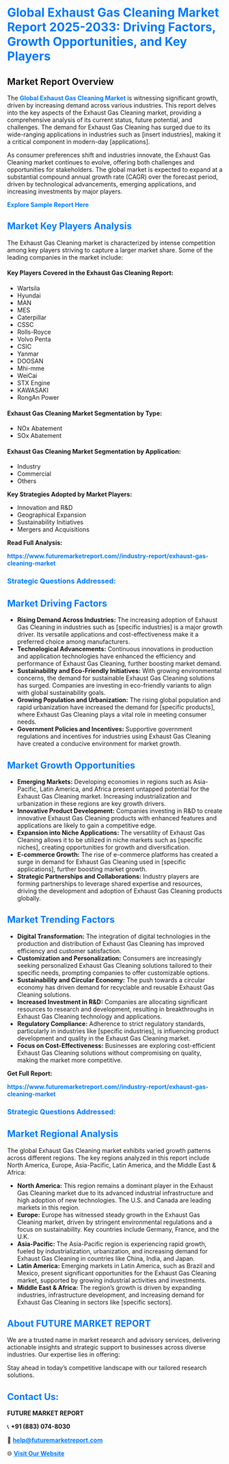 <h1 style="color: #007BFF;">Global Exhaust Gas Cleaning Market Report 2025-2033: Driving Factors, Growth Opportunities, and Key Players</h1>

<section id="overview">
<h2>Market Report Overview</h2>
<p>The <a href="https://www.futuremarketreport.com//industry-report/exhaust-gas-cleaning-market" style="color: #007BFF; text-decoration: none;"><strong>Global Exhaust Gas Cleaning Market</strong></a> is witnessing significant growth, driven by increasing demand across various industries. This report delves into the key aspects of the Exhaust Gas Cleaning market, providing a comprehensive analysis of its current status, future potential, and challenges. The demand for Exhaust Gas Cleaning has surged due to its wide-ranging applications in industries such as [insert industries], making it a critical component in modern-day [applications].</p>
<p>As consumer preferences shift and industries innovate, the Exhaust Gas Cleaning market continues to evolve, offering both challenges and opportunities for stakeholders. The global market is expected to expand at a substantial compound annual growth rate (CAGR) over the forecast period, driven by technological advancements, emerging applications, and increasing investments by major players.</p>
</section>

<section id="overview">
<p><a href="https://www.futuremarketreport.com//request-sample/reportId=87109" style="color: #007BFF; text-decoration: none;"><strong>Explore Sample Report Here</strong></a></p>
</section>

<section id="key-players">
<h2 style="color: #007BFF;">Market Key Players Analysis</h2>
<p>The Exhaust Gas Cleaning market is characterized by intense competition among key players striving to capture a larger market share. Some of the leading companies in the market include:</p>
<h4>Key Players Covered in the Exhaust Gas Cleaning Report:</h4>
<ul><li>Wartsila</li><li>Hyundai</li><li>MAN</li><li>MES</li><li>Caterpillar</li><li>CSSC</li><li>Rolls-Royce</li><li>Volvo Penta</li><li>CSIC</li><li>Yanmar</li><li>DOOSAN</li><li>Mhi-mme</li><li>WeiCai</li><li>STX Engine</li><li>KAWASAKI</li><li>RongAn Power</li></ul>
<h4>Exhaust Gas Cleaning Market Segmentation by Type:</h4>
<ul><li>NOx Abatement</li><li>SOx Abatement</li></ul>

<h4>Exhaust Gas Cleaning Market Segmentation by Application:</h4>
<ul><li>Industry</li><li>Commercial</li><li>Others</li></ul>
<p><strong>Key Strategies Adopted by Market Players:</strong></p>
<ul>
<li>Innovation and R&D</li>
<li>Geographical Expansion</li>
<li>Sustainability Initiatives</li>
<li>Mergers and Acquisitions</li>
</ul>
</section>

<section>
<p><strong>Read Full Analysis: </strong></p><a href="https://www.futuremarketreport.com//industry-report/exhaust-gas-cleaning-market" style="color: #007BFF; text-decoration: none;"><strong>https://www.futuremarketreport.com//industry-report/exhaust-gas-cleaning-market</strong></a>
<h3 style="color: #007BFF;">Strategic Questions Addressed:</h3>
</section>

<section id="driving-factors">
<h2 style="color: #007BFF;">Market Driving Factors</h2>
<ul>
<li><strong>Rising Demand Across Industries:</strong> The increasing adoption of Exhaust Gas Cleaning in industries such as [specific industries] is a major growth driver. Its versatile applications and cost-effectiveness make it a preferred choice among manufacturers.</li>
<li><strong>Technological Advancements:</strong> Continuous innovations in production and application technologies have enhanced the efficiency and performance of Exhaust Gas Cleaning, further boosting market demand.</li>
<li><strong>Sustainability and Eco-Friendly Initiatives:</strong> With growing environmental concerns, the demand for sustainable Exhaust Gas Cleaning solutions has surged. Companies are investing in eco-friendly variants to align with global sustainability goals.</li>
<li><strong>Growing Population and Urbanization:</strong> The rising global population and rapid urbanization have increased the demand for [specific products], where Exhaust Gas Cleaning plays a vital role in meeting consumer needs.</li>
<li><strong>Government Policies and Incentives:</strong> Supportive government regulations and incentives for industries using Exhaust Gas Cleaning have created a conducive environment for market growth.</li>
</ul>
</section>

<section id="growth-opportunities">
<h2 style="color: #007BFF;">Market Growth Opportunities</h2>
<ul>
<li><strong>Emerging Markets:</strong> Developing economies in regions such as Asia-Pacific, Latin America, and Africa present untapped potential for the Exhaust Gas Cleaning market. Increasing industrialization and urbanization in these regions are key growth drivers.</li>
<li><strong>Innovative Product Development:</strong> Companies investing in R&D to create innovative Exhaust Gas Cleaning products with enhanced features and applications are likely to gain a competitive edge.</li>
<li><strong>Expansion into Niche Applications:</strong> The versatility of Exhaust Gas Cleaning allows it to be utilized in niche markets such as [specific niches], creating opportunities for growth and diversification.</li>
<li><strong>E-commerce Growth:</strong> The rise of e-commerce platforms has created a surge in demand for Exhaust Gas Cleaning used in [specific applications], further boosting market growth.</li>
<li><strong>Strategic Partnerships and Collaborations:</strong> Industry players are forming partnerships to leverage shared expertise and resources, driving the development and adoption of Exhaust Gas Cleaning products globally.</li>
</ul>
</section>

<section id="trending-factors">
<h2 style="color: #007BFF;">Market Trending Factors</h2>
<ul>
<li><strong>Digital Transformation:</strong> The integration of digital technologies in the production and distribution of Exhaust Gas Cleaning has improved efficiency and customer satisfaction.</li>
<li><strong>Customization and Personalization:</strong> Consumers are increasingly seeking personalized Exhaust Gas Cleaning solutions tailored to their specific needs, prompting companies to offer customizable options.</li>
<li><strong>Sustainability and Circular Economy:</strong> The push towards a circular economy has driven demand for recyclable and reusable Exhaust Gas Cleaning solutions.</li>
<li><strong>Increased Investment in R&D:</strong> Companies are allocating significant resources to research and development, resulting in breakthroughs in Exhaust Gas Cleaning technology and applications.</li>
<li><strong>Regulatory Compliance:</strong> Adherence to strict regulatory standards, particularly in industries like [specific industries], is influencing product development and quality in the Exhaust Gas Cleaning market.</li>
<li><strong>Focus on Cost-Effectiveness:</strong> Businesses are exploring cost-efficient Exhaust Gas Cleaning solutions without compromising on quality, making the market more competitive.</li>
</ul>
</section>

<section>
<p><strong>Get Full Report: </strong></p><a href="https://www.futuremarketreport.com//industry-report/exhaust-gas-cleaning-market" style="color: #007BFF; text-decoration: none;"><strong>https://www.futuremarketreport.com//industry-report/exhaust-gas-cleaning-market</strong></a>
<h3 style="color: #007BFF;">Strategic Questions Addressed:</h3>
</section>


<section id="regional-analysis">
<h2 style="color: #007BFF;">Market Regional Analysis</h2>
<p>The global Exhaust Gas Cleaning market exhibits varied growth patterns across different regions. The key regions analyzed in this report include North America, Europe, Asia-Pacific, Latin America, and the Middle East & Africa:</p>
<ul>
<li><strong>North America:</strong> This region remains a dominant player in the Exhaust Gas Cleaning market due to its advanced industrial infrastructure and high adoption of new technologies. The U.S. and Canada are leading markets in this region.</li>
<li><strong>Europe:</strong> Europe has witnessed steady growth in the Exhaust Gas Cleaning market, driven by stringent environmental regulations and a focus on sustainability. Key countries include Germany, France, and the U.K.</li>
<li><strong>Asia-Pacific:</strong> The Asia-Pacific region is experiencing rapid growth, fueled by industrialization, urbanization, and increasing demand for Exhaust Gas Cleaning in countries like China, India, and Japan.</li>
<li><strong>Latin America:</strong> Emerging markets in Latin America, such as Brazil and Mexico, present significant opportunities for the Exhaust Gas Cleaning market, supported by growing industrial activities and investments.</li>
<li><strong>Middle East & Africa:</strong> The region’s growth is driven by expanding industries, infrastructure development, and increasing demand for Exhaust Gas Cleaning in sectors like [specific sectors].</li>
</ul>
</section>

<footer>
<h2 style="color: #007BFF;">About FUTURE MARKET REPORT</h2>
<p>We are a trusted name in market research and advisory services, delivering actionable insights and strategic support to businesses across diverse industries. Our expertise lies in offering:</p>

<p>Stay ahead in today’s competitive landscape with our tailored research solutions.</p>

<h2 style="color: #007BFF;">Contact Us:</h2>
<p><strong>FUTURE MARKET REPORT</strong></p>
<p>📞 <strong>+91 (883) 074-8030</strong></p>
<p>📧 <strong><a href="mailto:help@futuremarketreport.com" style="color: #007BFF;">help@futuremarketreport.com</a></strong></p>
<p>🌐 <strong><a href="https://www.futuremarketreport.com/" style="color: #007BFF;">Visit Our Website</a></strong></p>
</footer>